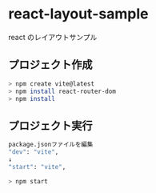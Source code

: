 # react-layout-sample

react のレイアウトサンプル

## プロジェクト作成

```bash
> npm create vite@latest
> npm install react-router-dom
> npm install
```

## プロジェクト実行

```bash
package.jsonファイルを編集
"dev": "vite",
↓
"start": "vite",
```

```bash
> npm start
```

